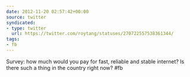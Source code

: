 ```yaml
---
date: 2012-11-20 02:57:42+00:00
source: twitter
syndicated:
- type: twitter
  url: https://twitter.com/roytang/statuses/270722557538361344/
tags:
- fb
---
```


Survey: how much would you pay for fast, reliable and stable internet? Is there such a thing in the country right now? #fb